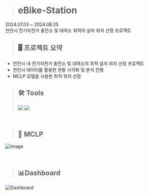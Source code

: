 > # eBike-Station
2024.07.03 ~ 2024.08.25  
천안시 전기자전거 충전소 및 대여소 최적의 설치 위치 선정 프로젝트  
> ## 🖥 프로젝트 요약
- 천안시 내 전기자전거 충전소 및 대여소의 최적 설치 위치 선정 프로젝트
- 천안시 데이터를 활용한 현황 시각화 및 분석 진행
- MCLP 모델을 사용한 최적 위치 선정

> ## 🛠️ Tools
> <img src="https://img.shields.io/badge/Python-3776AB?logo=Python&logoColor=white"> <img src="https://img.shields.io/badge/QGIS-3A6A3A?logo=QGIS&logoColor=white">

<br/>

> ## 🧱 MCLP
![image](https://github.com/user-attachments/assets/aae09d87-1282-4adc-9dda-70d60faf397d)

<br/>

> ## 📊Dashboard
![Dashboard](Dashboard/Dashboard.jpg)
